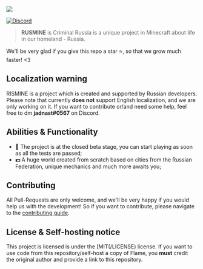 ![](https://media.discordapp.net/attachments/886685249340309579/917786677991333929/banner.png)

<p>
  <a href="hhttps://discord.gg/2j76zDqybG">
    <img src="https://img.shields.io/discord/766974894772191263?color=%233366fe&label=%D0%BF%D0%BE%D0%B4%D0%B4%D0%B5%D1%80%D0%B6%D0%BA%D0%B0&style=flat-square" alt="Discord">
  </a>
</p>

> **RUSMINE** is Criminal Russia is a unique project in Minecraft about life in our homeland - Russia.

We'll be very glad if you give this repo a star ⭐, so that we grow much faster! <3

## Localization warning
RISMINE is a project which is created and supported by Russian developers. Please note that currently **does not** support English localization, and we are only working on it. If you want to contribute or/and need some help, feel free to dm **jadnast#0567** on Discord.

## Abilities & Functionality
- **🔧** The project is at the closed beta stage, you can start playing as soon as all the tests are passed;
- **💵** A huge world created from scratch based on cities from the Russian Federation, unique mechanics and much more awaits you;

## Contributing
All Pull-Requests are only welcome, and we'll be very happy if you would help us with the development! So if you want to contribute, please navigate to the [contributing guide](/CONTRIBUTING.md).

## License & Self-hosting notice
This project is licensed is under the [MIT(/LICENSE) license. If you want to use code from this repository/self-host a copy of Flame, you **must** credit the original author and provide a link to this repository. 
